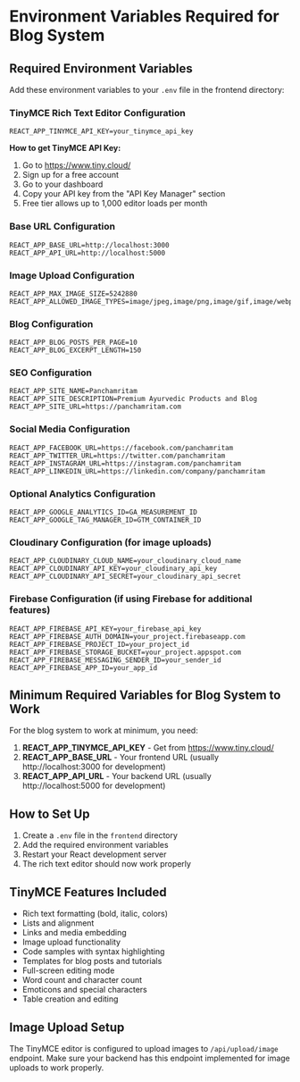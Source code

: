 # Environment Variables Required for Blog System

## Required Environment Variables

Add these environment variables to your `.env` file in the frontend directory:

### TinyMCE Rich Text Editor Configuration
```
REACT_APP_TINYMCE_API_KEY=your_tinymce_api_key
```
**How to get TinyMCE API Key:**
1. Go to https://www.tiny.cloud/
2. Sign up for a free account
3. Go to your dashboard
4. Copy your API key from the "API Key Manager" section
5. Free tier allows up to 1,000 editor loads per month

### Base URL Configuration
```
REACT_APP_BASE_URL=http://localhost:3000
REACT_APP_API_URL=http://localhost:5000
```

### Image Upload Configuration
```
REACT_APP_MAX_IMAGE_SIZE=5242880
REACT_APP_ALLOWED_IMAGE_TYPES=image/jpeg,image/png,image/gif,image/webp
```

### Blog Configuration
```
REACT_APP_BLOG_POSTS_PER_PAGE=10
REACT_APP_BLOG_EXCERPT_LENGTH=150
```

### SEO Configuration
```
REACT_APP_SITE_NAME=Panchamritam
REACT_APP_SITE_DESCRIPTION=Premium Ayurvedic Products and Blog
REACT_APP_SITE_URL=https://panchamritam.com
```

### Social Media Configuration
```
REACT_APP_FACEBOOK_URL=https://facebook.com/panchamritam
REACT_APP_TWITTER_URL=https://twitter.com/panchamritam
REACT_APP_INSTAGRAM_URL=https://instagram.com/panchamritam
REACT_APP_LINKEDIN_URL=https://linkedin.com/company/panchamritam
```

### Optional Analytics Configuration
```
REACT_APP_GOOGLE_ANALYTICS_ID=GA_MEASUREMENT_ID
REACT_APP_GOOGLE_TAG_MANAGER_ID=GTM_CONTAINER_ID
```

### Cloudinary Configuration (for image uploads)
```
REACT_APP_CLOUDINARY_CLOUD_NAME=your_cloudinary_cloud_name
REACT_APP_CLOUDINARY_API_KEY=your_cloudinary_api_key
REACT_APP_CLOUDINARY_API_SECRET=your_cloudinary_api_secret
```

### Firebase Configuration (if using Firebase for additional features)
```
REACT_APP_FIREBASE_API_KEY=your_firebase_api_key
REACT_APP_FIREBASE_AUTH_DOMAIN=your_project.firebaseapp.com
REACT_APP_FIREBASE_PROJECT_ID=your_project_id
REACT_APP_FIREBASE_STORAGE_BUCKET=your_project.appspot.com
REACT_APP_FIREBASE_MESSAGING_SENDER_ID=your_sender_id
REACT_APP_FIREBASE_APP_ID=your_app_id
```

## Minimum Required Variables for Blog System to Work

For the blog system to work at minimum, you need:

1. **REACT_APP_TINYMCE_API_KEY** - Get from https://www.tiny.cloud/
2. **REACT_APP_BASE_URL** - Your frontend URL (usually http://localhost:3000 for development)
3. **REACT_APP_API_URL** - Your backend URL (usually http://localhost:5000 for development)

## How to Set Up

1. Create a `.env` file in the `frontend` directory
2. Add the required environment variables
3. Restart your React development server
4. The rich text editor should now work properly

## TinyMCE Features Included

- Rich text formatting (bold, italic, colors)
- Lists and alignment
- Links and media embedding
- Image upload functionality
- Code samples with syntax highlighting
- Templates for blog posts and tutorials
- Full-screen editing mode
- Word count and character count
- Emoticons and special characters
- Table creation and editing

## Image Upload Setup

The TinyMCE editor is configured to upload images to `/api/upload/image` endpoint. Make sure your backend has this endpoint implemented for image uploads to work properly. 